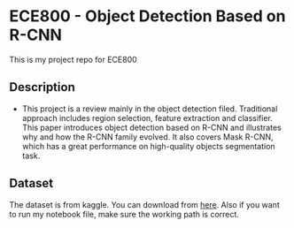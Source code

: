 # ECE800 - Object Detection Based on R-CNN
This is my project repo for ECE800
## Description
* This project is a review mainly in the object detection filed. Traditional approach includes region
selection, feature extraction and classifier. This paper introduces
object detection based on R-CNN and illustrates why and how the
R-CNN family evolved. It also covers Mask R-CNN, which has a
great performance on high-quality objects segmentation task.


## Dataset
The dataset is from kaggle. You can download from [here](https://www.kaggle.com/c/santander-customer-transaction-prediction/data). Also if you want to run my notebook file, make sure the working path is correct.
